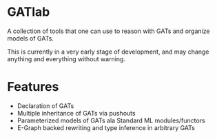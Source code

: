 # GATlab

A collection of tools that one can use to reason with GATs and organize models of GATs.

This is currently in a very early stage of development, and may change anything and everything without warning.

# Features

- Declaration of GATs
- Multiple inheritance of GATs via pushouts
- Parameterized models of GATs ala Standard ML modules/functors
- E-Graph backed rewriting and type inference in arbitrary GATs
